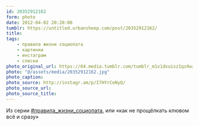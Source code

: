 ```yaml
---
id: 20352912162
form: photo
date: 2012-04-02 20:20:00
tumblr: https://untitled.urbansheep.com/post/20352912162/
title:
tags:
    - правила жизни социопата
    - картинки
    - инстаграм
    - списки
photo_original_url: https://64.media.tumblr.com/tumblr_m1v1dxuisz1qz4wzio1_640.jpg
photo: "@/assets/media/20352912162.jpg"
photo_caption:
photo_source: http://instagr.am/p/I7HYrCoNyQ/
photo_source_url:
photo_source_title:
---
```


<p>Из серии <a href="http://untitled.urbansheep.ru/tagged/%D0%BF%D1%80%D0%B0%D0%B2%D0%B8%D0%BB%D0%B0_%D0%B6%D0%B8%D0%B7%D0%BD%D0%B8_%D1%81%D0%BE%D1%86%D0%B8%D0%BE%D0%BF%D0%B0%D1%82%D0%B0">#правила_жизни_социопата</a>, или «как не прощёлкать клювом всё и сразу»</p>
